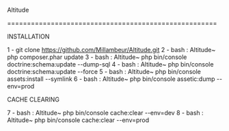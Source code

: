 Altitude

=====================================================

INSTALLATION

1 - git clone https://github.com/Millambeur/Altitude.git
2 - bash : Altitude~ php composer.phar update
3 - bash : Altitude~ php bin/console doctrine:schema:update --dump-sql
4 - bash : Altitude~ php bin/console doctrine:schema:update --force
5 - bash : Altitude~ php bin/console assets:install --symlink
6 - bash : Altitude~ php bin/console assetic:dump --env=prod

CACHE CLEARING

7 - bash : Altitude~ php bin/console cache:clear --env=dev
8 - bash : Altitude~ php bin/console cache:clear --env=prod